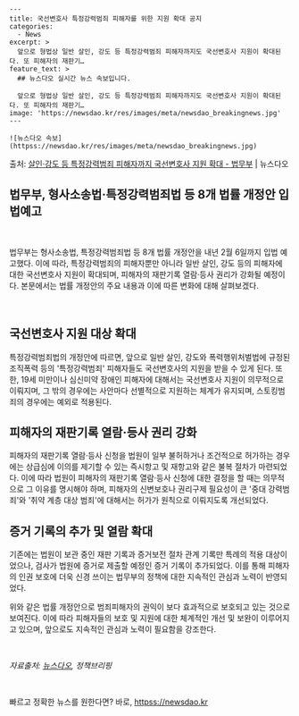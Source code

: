     ---
    title: 국선변호사 특정강력범죄 피해자를 위한 지원 확대 공지
    categories:
      - News
    excerpt: >
      앞으로 형법상 일반 살인, 강도 등 특정강력범죄 피해자까지도 국선변호사 지원이 확대된다. 또 피해자의 재판기…
    feature_text: >
      ## 뉴스다오 실시간 뉴스 속보입니다.
    
      앞으로 형법상 일반 살인, 강도 등 특정강력범죄 피해자까지도 국선변호사 지원이 확대된다. 또 피해자의 재판기…
    image: 'https://newsdao.kr/res/images/meta/newsdao_breakingnews.jpg'
    ---
    
    ![뉴스다오 속보](httpss://newsdao.kr/res/images/meta/newsdao_breakingnews.jpg)

<p>출처: <a href="httpss://newsdao.kr/2880" rel="dofollow">살인·강도 등 특정강력범죄 피해자까지 국선변호사 지원 확대 - 법무부</a> | 뉴스다오</p>

<h2>법무부, 형사소송법·특정강력범죄법 등 8개 법률 개정안 입법예고</h2>
<p data-ke-size="size16">&nbsp;</p>
법무부는 형사소송법, 특정강력범죄법 등 8개 법률 개정안을 내년 2월 6일까지 입법 예고했다. 이에 따라, 특정강력범죄의 피해자뿐만 아니라 일반 살인, 강도 등의 피해자에 대한 국선변호사 지원이 확대되며, 피해자의 재판기록 열람·등사 권리가 강화될 예정이다. 본문에서는 법률 개정안의 주요 내용과 이에 따른 변화에 대해 살펴보겠다.
<p data-ke-size="size16">&nbsp;</p>

<h2 data-ke-size="size23">국선변호사 지원 대상 확대</h2>
<p>특정강력범죄법의 개정안에 따르면, 앞으로 일반 살인, 강도와 폭력행위처벌법에 규정된 조직폭력 등의 '특정강력범죄' 피해자들도 국선변호사의 지원을 받을 수 있게 된다. 또한, 19세 미만이나 심신미약 장애인 피해자에 대해서는 국선변호사 지원이 의무적으로 이뤄지며, 그 밖의 경우에는 사안마다 선별적으로 지원하는 체계가 유지되며, 스토킹범죄의 경우에는 예외로 적용된다.</p>

<h2 data-ke-size="size23">피해자의 재판기록 열람·등사 권리 강화</h2>
<p>피해자의 재판기록 열람·등사 신청을 법원이 일부 불허하거나 조건적으로 허가하는 경우에는 상급심에 이의를 제기할 수 있는 즉시항고 및 재항고와 같은 불복 절차가 마련되었다. 이에 따라 법원이 피해자의 재판기록 열람·등사 신청에 대한 결정을 할 때는 의무적으로 그 이유를 명시해야 하며, 피해자의 신변보호나 권리구제 필요성이 큰 '중대 강력범죄'와 '취약 계층 대상 범죄'에 대해서는 허가가 원칙으로 이뤄지도록 개선되었다.</p>
  
<h2 data-ke-size="size23">증거 기록의 추가 및 열람 확대</h2>
<p>기존에는 법원이 보관 중인 재판 기록과 증거보전 절차 관계 기록만 특례의 적용 대상이었으나, 검사가 법원에 증거로 제출할 예정인 증거 기록이 추가되었다. 이를 통해 피해자의 인권 보호에 더욱 신경 쓰이는 법무부의 정책에 대한 지속적인 관심과 노력이 반영되었다.</p>
위와 같은 법률 개정안으로 범죄피해자의 권익이 보다 효과적으로 보호되고 있는 것으로 보여진다. 이에 따라 피해자들의 보호 및 지원에 대한 체계적인 개선 및 보완이 이루어지고 있으며, 앞으로도 지속적인 관심과 노력이 필요함을 강조한다.
<p data-ke-size="size16">&nbsp;</p>
<p><i>자료출처: <a href="httpss://newsdao.kr/2880">뉴스다오</a>, 정책브리핑 </i></p>
<p data-ke-size="size16">&nbsp;</p> 

빠르고 정확한 뉴스를 원한다면? 바로, <a href="httpss://newsdao.kr" rel="dofollow">httpss://newsdao.kr</a>


    
